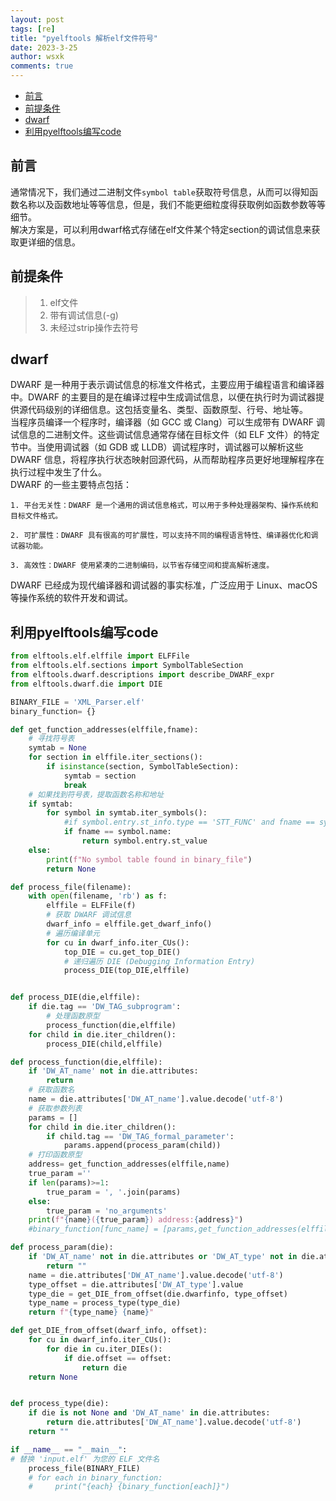 ```yaml
---
layout: post
tags: [re]
title: "pyelftools 解析elf文件符号"
date: 2023-3-25
author: wsxk
comments: true
---
```


- [前言](#前言)
- [前提条件](#前提条件)
- [dwarf](#dwarf)
- [利用pyelftools编写code](#利用pyelftools编写code)


## 前言<br>
通常情况下，我们通过二进制文件`symbol table`获取符号信息，从而可以得知函数名称以及函数地址等等信息，但是，我们不能更细粒度得获取例如函数参数等等细节。<br>
解决方案是，可以利用dwarf格式存储在elf文件某个特定section的调试信息来获取更详细的信息。<br>

## 前提条件<br>
> 1. elf文件
> 2. 带有调试信息(-g)
> 3. 未经过strip操作去符号

## dwarf<br>
DWARF 是一种用于表示调试信息的标准文件格式，主要应用于编程语言和编译器中。DWARF 的主要目的是在编译过程中生成调试信息，以便在执行时为调试器提供源代码级别的详细信息。这包括变量名、类型、函数原型、行号、地址等。<br>
当程序员编译一个程序时，编译器（如 GCC 或 Clang）可以生成带有 DWARF 调试信息的二进制文件。这些调试信息通常存储在目标文件（如 ELF 文件）的特定节中。当使用调试器（如 GDB 或 LLDB）调试程序时，调试器可以解析这些 DWARF 信息，将程序执行状态映射回源代码，从而帮助程序员更好地理解程序在执行过程中发生了什么。<br>
DWARF 的一些主要特点包括：<br>

    1. 平台无关性：DWARF 是一个通用的调试信息格式，可以用于多种处理器架构、操作系统和目标文件格式。
    
    2. 可扩展性：DWARF 具有很高的可扩展性，可以支持不同的编程语言特性、编译器优化和调试器功能。

    3. 高效性：DWARF 使用紧凑的二进制编码，以节省存储空间和提高解析速度。

DWARF 已经成为现代编译器和调试器的事实标准，广泛应用于 Linux、macOS 等操作系统的软件开发和调试。<br>

## 利用pyelftools编写code<br>
```python
from elftools.elf.elffile import ELFFile
from elftools.elf.sections import SymbolTableSection
from elftools.dwarf.descriptions import describe_DWARF_expr
from elftools.dwarf.die import DIE

BINARY_FILE = 'XML_Parser.elf'
binary_function= {}

def get_function_addresses(elffile,fname):
    # 寻找符号表
    symtab = None
    for section in elffile.iter_sections():
        if isinstance(section, SymbolTableSection):
            symtab = section
            break
    # 如果找到符号表，提取函数名称和地址
    if symtab:
        for symbol in symtab.iter_symbols():
            #if symbol.entry.st_info.type == 'STT_FUNC' and fname == symbol.name:
            if fname == symbol.name:
                return symbol.entry.st_value
    else:
        print(f"No symbol table found in binary_file")
        return None

def process_file(filename):
    with open(filename, 'rb') as f:
        elffile = ELFFile(f)
        # 获取 DWARF 调试信息
        dwarf_info = elffile.get_dwarf_info()
        # 遍历编译单元
        for cu in dwarf_info.iter_CUs():
            top_DIE = cu.get_top_DIE()
            # 递归遍历 DIE (Debugging Information Entry)
            process_DIE(top_DIE,elffile)


def process_DIE(die,elffile):
    if die.tag == 'DW_TAG_subprogram':
        # 处理函数原型
        process_function(die,elffile)
    for child in die.iter_children():
        process_DIE(child,elffile)

def process_function(die,elffile):
    if 'DW_AT_name' not in die.attributes:
        return
    # 获取函数名
    name = die.attributes['DW_AT_name'].value.decode('utf-8')
    # 获取参数列表
    params = []
    for child in die.iter_children():
        if child.tag == 'DW_TAG_formal_parameter':
            params.append(process_param(child))
    # 打印函数原型
    address= get_function_addresses(elffile,name)
    true_param =''
    if len(params)>=1:
        true_param = ', '.join(params)
    else:
        true_param = 'no_arguments'
    print(f"{name}({true_param}) address:{address}")
    #binary_function[func_name] = [params,get_function_addresses(elffile,name)]

def process_param(die):
    if 'DW_AT_name' not in die.attributes or 'DW_AT_type' not in die.attributes:
        return ""
    name = die.attributes['DW_AT_name'].value.decode('utf-8')
    type_offset = die.attributes['DW_AT_type'].value
    type_die = get_DIE_from_offset(die.dwarfinfo, type_offset)
    type_name = process_type(type_die)
    return f"{type_name} {name}"

def get_DIE_from_offset(dwarf_info, offset):
    for cu in dwarf_info.iter_CUs():
        for die in cu.iter_DIEs():
            if die.offset == offset:
                return die
    return None


def process_type(die):
    if die is not None and 'DW_AT_name' in die.attributes:
        return die.attributes['DW_AT_name'].value.decode('utf-8')
    return ""

if __name__ == "__main__":
# 替换 'input.elf' 为您的 ELF 文件名
    process_file(BINARY_FILE)
    # for each in binary_function:
    #     print("{each} {binary_function[each]}")
```